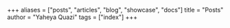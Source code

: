 +++
aliases = ["posts", "articles", "blog", "showcase", "docs"]
title = "Posts"
author = "Yaheya Quazi"
tags = ["index"]
+++